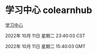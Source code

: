 # 学习中心 colearnhub
[学习中心](http://27.19.33.125:56308/colearnhub/)

2022年 10月 11日 星期二 23:40:03 CST

2022年 10月 11日 星期二 15:40:03 GMT
